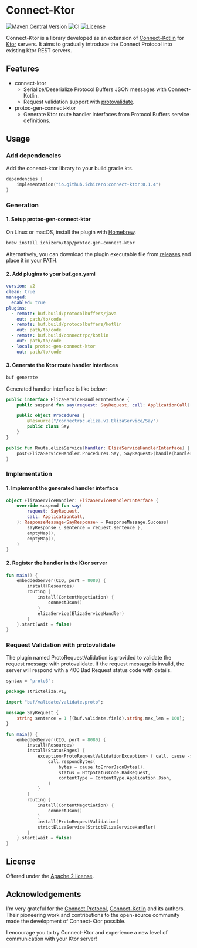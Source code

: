 # Connect-Ktor

[![Maven Central Version](https://img.shields.io/maven-central/v/io.github.ichizero/connect-ktor)](https://central.sonatype.com/artifact/io.github.ichizero/connect-ktor)
![CI](https://github.com/ichizero/connect-ktor/actions/workflows/ci.yml/badge.svg)
[![License](https://img.shields.io/badge/License-Apache_2.0-blue.svg)](https://opensource.org/licenses/Apache-2.0)

Connect-Ktor is a library developed as an extension of
[Connect-Kotlin](https://github.com/connectrpc/connect-kotlin)
for [Ktor](https://github.com/ktorio/ktor) servers.
It aims to gradually introduce the Connect Protocol into existing Ktor REST servers.

## Features

- connect-ktor
  - Serialize/Deserialize Protocol Buffers JSON messages with Connect-Kotlin.
  - Request validation support with [protovalidate](https://github.com/bufbuild/protovalidate).
- protoc-gen-connect-ktor
  - Generate Ktor route handler interfaces from Protocol Buffers service definitions.
    

## Usage

### Add dependencies

Add the conenct-ktor library to your build.gradle.kts.

```kotlin
dependencies {
    implementation("io.github.ichizero:connect-ktor:0.1.4")
}
```

### Generation

#### 1. Setup protoc-gen-connect-ktor

On Linux or macOS, install the plugin with [Homebrew](https://brew.sh/).

```bash
brew install ichizero/tap/protoc-gen-connect-ktor
```

Alternatively, you can download the plugin executable file from
[releases](https://github.com/ichizero/connect-ktor/releases)
and place it in your PATH.

#### 2. Add plugins to your buf.gen.yaml

```yaml
version: v2
clean: true
managed:
  enabled: true
plugins:
  - remote: buf.build/protocolbuffers/java
    out: path/to/code
  - remote: buf.build/protocolbuffers/kotlin
    out: path/to/code
  - remote: buf.build/connectrpc/kotlin
    out: path/to/code
  - local: protoc-gen-connect-ktor
    out: path/to/code
```

#### 3. Generate the Ktor route handler interfaces

```bash
buf generate
```

Generated handler interface is like below:

```kotlin
public interface ElizaServiceHandlerInterface {
    public suspend fun say(request: SayRequest, call: ApplicationCall): ResponseMessage<SayResponse>

    public object Procedures {
        @Resource("/connectrpc.eliza.v1.ElizaService/Say")
        public class Say
    }
}

public fun Route.elizaService(handler: ElizaServiceHandlerInterface) {
    post<ElizaServiceHandler.Procedures.Say, SayRequest>(handle(handler::say))
}
```

### Implementation

#### 1. Implement the generated handler interface 

```kotlin
object ElizaServiceHandler: ElizaServiceHandlerInterface {
    override suspend fun say(
        request: SayRequest,
        call: ApplicationCall,
    ): ResponseMessage<SayResponse> = ResponseMessage.Success(
        sayResponse { sentence = request.sentence },
        emptyMap(),
        emptyMap(),
    )
}
```

#### 2. Register the handler in the Ktor server

```kotlin
fun main() {
    embeddedServer(CIO, port = 8080) {
        install(Resources)
        routing {
            install(ContentNegotiation) {
                connectJson()
            }
            elizaService(ElizaServiceHandler)
        }
    }.start(wait = false)
}
```

### Request Validation with protovalidate

The plugin named ProtoRequestValidation is provided to validate the request message with protovalidate.
If the request message is invalid, the server will respond with a 400 Bad Request status code with details.

```protobuf
syntax = "proto3";

package stricteliza.v1;

import "buf/validate/validate.proto";

message SayRequest {
    string sentence = 1 [(buf.validate.field).string.max_len = 100];
}
```

```kotlin
fun main() {
    embeddedServer(CIO, port = 8080) {
        install(Resources)
        install(StatusPages) {
            exception<ProtoRequestValidationException> { call, cause ->
                call.respondBytes(
                    bytes = cause.toErrorJsonBytes(),
                    status = HttpStatusCode.BadRequest,
                    contentType = ContentType.Application.Json,
                )
            }
        }
        routing {
            install(ContentNegotiation) {
                connectJson()
            }
            install(ProtoRequestValidation)
            strictElizaService(StrictElizaServiceHandler)
        }
    }.start(wait = false)
}
```

## License

Offered under the [Apache 2 license](https://github.com/ichizero/connect-ktor/blob/main/LICENSE).

## Acknowledgements

I'm very grateful for the [Connect Protocol](https://github.com/connectrpc/connect-go),
[Connect-Kotlin](https://github.com/connectrpc/connect-kotlin) and its authors.
Their pioneering work and contributions to the open-source community made the development of Connect-Ktor possible.

I encourage you to try Connect-Ktor and experience a new level of communication with your Ktor server!
